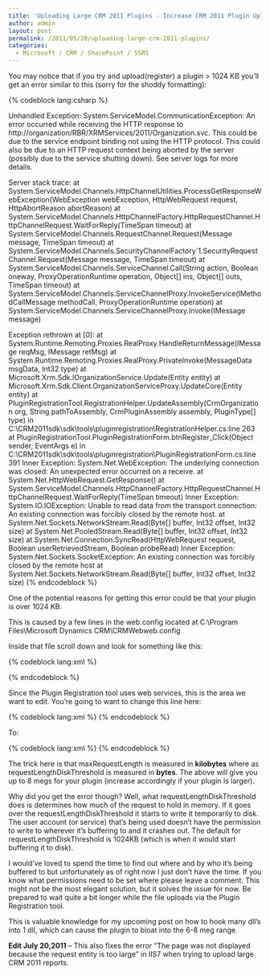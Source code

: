 ```yaml
---
title: 'Uploading Large CRM 2011 Plugins - Increase CRM 2011 Plugin Upload Size'
author: admin
layout: post
permalink: /2011/05/28/uploading-large-crm-2011-plugins/
categories:
  - Microsoft / CRM / SharePoint / SSRS
---
```



You may notice that if you try and upload(register) a plugin > 1024 KB you’ll get an error similar to this (sorry for the shoddy formatting):

{% codeblock lang:csharp %}

Unhandled Exception: System.ServiceModel.CommunicationException: An error occurred while receiving the HTTP response to http://organization/RBR/XRMServices/2011/Organization.svc. This could be due to the service endpoint binding not using the HTTP protocol. This could also be due to an HTTP request context being aborted by the server (possibly due to the service shutting down). See server logs for more details.

Server stack trace:
   at System.ServiceModel.Channels.HttpChannelUtilities.ProcessGetResponseWebException(WebException webException, HttpWebRequest request, HttpAbortReason abortReason)
   at System.ServiceModel.Channels.HttpChannelFactory.HttpRequestChannel.HttpChannelRequest.WaitForReply(TimeSpan timeout)
   at System.ServiceModel.Channels.RequestChannel.Request(Message message, TimeSpan timeout)
   at System.ServiceModel.Channels.SecurityChannelFactory`1.SecurityRequestChannel.Request(Message message, TimeSpan timeout)
   at System.ServiceModel.Channels.ServiceChannel.Call(String action, Boolean oneway, ProxyOperationRuntime operation, Object[] ins, Object[] outs, TimeSpan timeout)
   at System.ServiceModel.Channels.ServiceChannelProxy.InvokeService(IMethodCallMessage methodCall, ProxyOperationRuntime operation)
   at System.ServiceModel.Channels.ServiceChannelProxy.Invoke(IMessage message)

Exception rethrown at [0]:
   at System.Runtime.Remoting.Proxies.RealProxy.HandleReturnMessage(IMessage reqMsg, IMessage retMsg)
   at System.Runtime.Remoting.Proxies.RealProxy.PrivateInvoke(MessageData msgData, Int32 type)
   at Microsoft.Xrm.Sdk.IOrganizationService.Update(Entity entity)
   at Microsoft.Xrm.Sdk.Client.OrganizationServiceProxy.UpdateCore(Entity entity)
   at PluginRegistrationTool.RegistrationHelper.UpdateAssembly(CrmOrganization org, String pathToAssembly, CrmPluginAssembly assembly, PluginType[] type) in C:\CRM2011sdk\sdk\tools\pluginregistration\RegistrationHelper.cs:line 263
   at PluginRegistrationTool.PluginRegistrationForm.btnRegister_Click(Object sender, EventArgs e) in C:\CRM2011sdk\sdk\tools\pluginregistration\PluginRegistrationForm.cs:line 391
Inner Exception: System.Net.WebException: The underlying connection was closed: An unexpected error occurred on a receive.
   at System.Net.HttpWebRequest.GetResponse()
   at System.ServiceModel.Channels.HttpChannelFactory.HttpRequestChannel.HttpChannelRequest.WaitForReply(TimeSpan timeout)
Inner Exception: System.IO.IOException: Unable to read data from the transport connection: An existing connection was forcibly closed by the remote host.
   at System.Net.Sockets.NetworkStream.Read(Byte[] buffer, Int32 offset, Int32 size)
   at System.Net.PooledStream.Read(Byte[] buffer, Int32 offset, Int32 size)
   at System.Net.Connection.SyncRead(HttpWebRequest request, Boolean userRetrievedStream, Boolean probeRead)
Inner Exception: System.Net.Sockets.SocketException: An existing connection was forcibly closed by the remote host
   at System.Net.Sockets.NetworkStream.Read(Byte[] buffer, Int32 offset, Int32 size)
{% endcodeblock %}

One of the potential reasons for getting this error could be that your plugin is over 1024 KB.

This is caused by a few lines in the web.config located at C:\Program Files\Microsoft Dynamics CRM\CRMWebweb.config

Inside that file scroll down and look for something like this:

{% codeblock lang:xml %}
<!--Specific settings for the MSCRMServices directory-->
  <location path="MSCRMServices">
    <system.web>
      <httpRuntime maxRequestLength="8192" />
{% endcodeblock %}

Since the Plugin Registration tool uses web services, this is the area we want to edit. You’re going to want to change this line here:

{% codeblock lang:xml %}
<httpRuntime maxRequestLength="8192" />
{% endcodeblock %}


To:

{% codeblock lang:xml %}
<httpRuntime maxRequestLength="8192" requestLengthDiskThreshold="81920"/>
{% endcodeblock %}

The trick here is that maxRequestLength is measured in **kilobytes** where as requestLengthDiskThreshold is measured in **bytes**. The above will give you up to 8 megs for your plugin (increase accordingly if your plugin is larger).

Why did you get the error though? Well, what requestLengthDiskThreshold does is determines how much of the request to hold in memory. If it goes over the requestLengthDiskThreshold it starts to write it temporarily to disk. The user account (or service) that’s being used doesn’t have the permission to write to wherever it’s buffering to and it crashes out. The default for requestLengthDiskThreshold is 1024KB (which is when it would start buffering it to disk).

I would’ve loved to spend the time to find out where and by who it’s being buffered to but unfortunately as of right now I just don’t have the time. If you know what permissions need to be set where please leave a comment. This might not be the most elegant solution, but it solves the issue for now. Be prepared to wait quite a bit longer while the file uploads via the Plugin Registration tool.

This is valuable knowledge for my upcoming post on how to hook many dll’s into 1 dll, which can cause the plugin to bloat into the 6-8 meg range.

**Edit July 20,2011** – This also fixes the error “The page was not displayed because the request entity is too large” in IIS7 when trying to upload large CRM 2011 reports.


